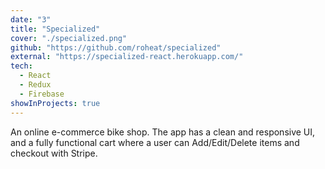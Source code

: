 ```yaml
---
date: "3"
title: "Specialized"
cover: "./specialized.png"
github: "https://github.com/roheat/specialized"
external: "https://specialized-react.herokuapp.com/"
tech:
  - React
  - Redux
  - Firebase
showInProjects: true
---
```


An online e-commerce bike shop. The app has a clean and responsive UI, and a fully functional cart where a user can Add/Edit/Delete items and checkout with Stripe.
